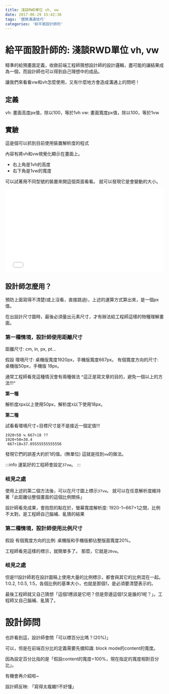 ```yaml
---
title: 淺談RWD單位 vh, vw
date: 2017-06-29 15:42:36
tags: '團隊溝通技巧'
categories: '給平面設計師的'
---
```


# 給平面設計師的: 淺談RWD單位 vh, vw

精準的給預畫面定義，收斂前端工程師猜想設計師的設計邏輯，盡可能的讓結果成為一個，而設計師也可以得到自己理想中的成品。

讓我們來看看vw和vh怎麼使用，又有什麼地方會造成溝通上的問吧！

## 定義
vh: 畫面高度px值，除以100，等於1vh
vw: 畫面寬度px值，除以100，等於1vw

## 實驗
這是個可以抓到目前使用裝置解析度的程式

內容有將vh和vw視覺化顯示在畫面上。
- 右上角是1vh的高度
- 右下角是1vw的寬度

可以試著用不同型號的裝置來開這個頁面看看。
就可以發現它是會變動的大小。

<iframe height='265' scrolling='no' title='Xgaxee' src='//codepen.io/dwatow/embed/Xgaxee/?height=265&theme-id=light&default-tab=result&embed-version=2' frameborder='no' allowtransparency='true' allowfullscreen='true' style='width: 100%;'>See the Pen <a href='https://codepen.io/dwatow/pen/Xgaxee/'>Xgaxee</a> by chris (<a href='https://codepen.io/dwatow'>@dwatow</a>) on <a href='https://codepen.io'>CodePen</a>.
</iframe>

## 設計師怎麼用？

預防上面寫得不清楚(或上沒看，直接跳過)，上述的運算方式算出來，是一個px值。

在出設計尺寸圖時，最後必須量出元素尺寸，才有辦法給工程師這樣的物種理解畫面。

### 第一種情境，設計師使用距離尺寸

距離尺寸: cm, in, px, pt...

假設
環境尺寸: 桌機版寬度1920px，手機版寬度667px。
有個寬度方向的尺寸: 桌機版50px，手機版 18px。

通常工程師看見這種情況會有兩種做法
^這正是寫文章的目的，避免一個以上的方法!!!^

**第一種**

解析度`X`px以上使用50px，解析度`X`以下使用18px。

**第二種**

試看看環境尺寸÷目標尺寸是不是接近一個定值!!!

```
1920÷50 ≒ 667÷18 ??
1920÷50=38.4
 667÷18=37.05555555555556
```

發現它們的誤差大約於1的值。(無單位)
這就是找到`vw`的做法。

:::info
運氣好的工程師會設定`37vw`。
:::

### 岐見之處

使用上述的第二個方法後，可以在尺寸圖上標示`37vw`。
就可以在任意解析度維持著「此距離佔整個畫面的這個比例關係」

設計師看見成果，會抱怨的點在於，螢幕寬度解析度: 1920-1~667+1之間，比例不太對。是工程師自己腦補、亂猜的結果


### 第二種情境，設計師使用比例尺寸

假設
有個寬度方向的比例: 桌機版和手機版都佔整版面寬度20%。

工程師看見這樣的標示，就簡單多了。
那麼，它就是`20vw`。

### 岐見之處

但是!!!設計師若在設計圖稿上使用大量的比例標示，都會與其它的比例混在一起。1:0.2, 1:0.5, 1:5，各個比例的基準大小，也就是那個1，是必須要清楚表示的。

最後工程師就又自己猜想「這個1應該是它吧？但是旁邊這個1又是誰的1呢？」。工程師又自己腦補、亂猜了。

# 設計師問
也許看到這，設計師會問「可以標百分比嗎？(20%)」

可以，但是在前端百分比的定義需要先備知識: block mode的content的寬度。

因為設定百分比指的是「假設content的寬度=100%，現在指定的寬度相對百分比」。

有機會再介紹啦~

設計師反映: 「寫得太複雜!!不好懂」
